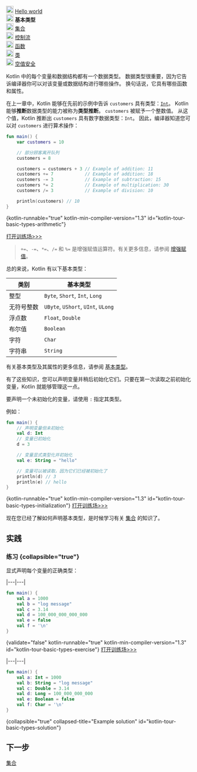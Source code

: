 [//]: # (title: 基本类型)

<p><img src="icon-1-done.svg" width="20" alt="First step" /> <a href="kotlin-tour-hello-world.md">Hello world</a><br />
    <img src="icon-2.svg" width="20" alt="Second step" /> <strong>基本类型</strong><br />
    <img src="icon-3-todo.svg" width="20" alt="Third step" /> <a href="kotlin-tour-collections.md">集合</a><br />
    <img src="icon-4-todo.svg" width="20" alt="Fourth step" /> <a href="kotlin-tour-control-flow.md">控制流</a><br />
    <img src="icon-5-todo.svg" width="20" alt="Fifth step" /> <a href="kotlin-tour-functions.md">函数</a><br />
    <img src="icon-6-todo.svg" width="20" alt="Sixth step" /> <a href="kotlin-tour-classes.md">类</a><br />
    <img src="icon-7-todo.svg" width="20" alt="Final step" /> <a href="kotlin-tour-null-safety.md">空值安全</a>
</p>

Kotlin 中的每个变量和数据结构都有一个数据类型。
数据类型很重要，因为它告诉编译器你可以对该变量或数据结构进行哪些操作。
换句话说，它具有哪些函数和属性。

在上一章中，Kotlin 能够在先前的示例中告诉 `customers` 具有类型：[`Int`](https://kotlinlang.org/api/latest/jvm/stdlib/kotlin/-int/)。
Kotlin 能够**推断**数据类型的能力被称为**类型推断**。
`customers` 被赋予一个整数值。
从这个值，Kotlin 推断出 `customers` 具有数字数据类型：`Int`。
因此，编译器知道您可以对 `customers` 进行算术操作：

```kotlin
fun main() {
    var customers = 10

    // 部分顾客离开队列
    customers = 8

    customers = customers + 3 // Example of addition: 11
    customers += 7            // Example of addition: 18
    customers -= 3            // Example of subtraction: 15
    customers *= 2            // Example of multiplication: 30
    customers /= 3            // Example of division: 10

    println(customers) // 10
}
```
{kotlin-runnable="true" kotlin-min-compiler-version="1.3" id="kotlin-tour-basic-types-arithmetic"}

[打开训练场>>>](https://play.kotlinlang.org/editor/v1/N4Igxg9gJgpiBcIBmBXAdgAgLYEMCWaAFAJQbAA6alGNGAbjgE4ZgoDOALhFjI2xgF4MARgAMlarQD0UjAGVuMFuy48%2BGADYwcdJRwAWSgI4oYpyTVadF6oQA4JmWldW9%2BQlzf4BqDAGYMGQwAUQAPHCwABy0MCCQMHCgoPA48CDR4EWELZWs1HyEAdloS0qCwiOilOISklLSMkQcnSxUvDABaIQDS3vLwqJiathQAIw5GHDBU9MzhAFYcz3yMACohACZevtkKwer4rBQNVOi8MBwZxr9xFtzXdSlu7bLdgarY%2BOS6PDYGuduOUijAIHA0RGWblIQTEjgAviAADQgDhMADmMA4AAUNJckBBGFgECAAFY6HBI8DcSJ4LSMABqbgaxOEADoAJyssQgOFAA?_gl=1*15nida7*_ga*MjA2MDI3NDc5My4xNjk0OTQwMzc2*_ga_9J976DJZ68*MTY5OTc3NDM0OC4xNi4xLjE2OTk3NzcxNDcuNTkuMC4w&_ga=2.153904696.1684546783.1699700997-2060274793.1694940376)

> `+=`、`-=`、`*=`、`/=` 和 `%=` 是增强赋值运算符。有关更多信息，请参阅 [增强赋值](operator-overloading.md#augmented-assignments)。


总的来说，Kotlin 有以下基本类型：

| **类别** | **基本类型**                           |
|--------|------------------------------------|
| 整型     | `Byte`, `Short`, `Int`, `Long`     |
| 无符号整数  | `UByte`, `UShort`, `UInt`, `ULong` |
| 浮点数    | `Float`, `Double`                  |
| 布尔值    | `Boolean`                          |
| 字符     | `Char`                             |
| 字符串    | `String`                           |

有关基本类型及其属性的更多信息，请参阅 [基本类型](basic-types.md)。

有了这些知识，您可以声明变量并稍后初始化它们。只要在第一次读取之前初始化变量，Kotlin 就能够管理这一点。

要声明一个未初始化的变量，请使用 `:` 指定其类型。

例如：

```kotlin
fun main() {
    // 声明变量但未初始化
    val d: Int
    // 变量已初始化
    d = 3

    // 变量显式类型化并初始化
    val e: String = "hello"

    // 变量可以被读取，因为它们已经被初始化了
    println(d) // 3
    println(e) // hello
}
```
{kotlin-runnable="true" kotlin-min-compiler-version="1.3" id="kotlin-tour-basic-types-initialization"}
[打开训练场>>>](https://play.kotlinlang.org/editor/v1/N4Igxg9gJgpiBcIBmBXAdgAgLYEMCWaAFAJQbAA6alGNGA9HRgGo4BOeOARgDYwaxhubGFAwB3PABcAFhBSSMBKR254AXjkl4IVTLQBuObv3gYAkmknVaDZmw48%2BSrUfUjrNUQF4MAZkoe9Iws7Fy8GDAAHgAOqmBS3ACeGJKJ0SIYOGiizipuUIGGxjCmAMqS7GgA5hg%2B5CDSMNzcEPUBejS2IQ68AM4YYFkYnHysMDiiI4MovXwyMMnSOPp8IzCYua5q7h0Y0ZWS3ERQpLb%2Bu%2FsEh0Qwp4yNza26AL4gADQgkmxVMJIACkJJEgIKwsAgQAArZY4d7gCBYaJ4XisJgwVi9bRocEARgAdABOXHYgAMIGeQA%3D?_gl=1*1blgcux*_ga*MjA2MDI3NDc5My4xNjk0OTQwMzc2*_ga_9J976DJZ68*MTY5OTc3NDM0OC4xNi4xLjE2OTk3NzcxNDcuNTkuMC4w&_ga=2.243640709.1684546783.1699700997-2060274793.1694940376)

现在您已经了解如何声明基本类型，是时候学习有关 [集合](kotlin-tour-collections.md) 的知识了。

## 实践

### 练习 {collapsible="true"}

显式声明每个变量的正确类型：

|---|---|
```kotlin
fun main() {
    val a = 1000
    val b = "log message"
    val c = 3.14
    val d = 100_000_000_000_000
    val e = false
    val f = '\n'
}
```
{validate="false" kotlin-runnable="true" kotlin-min-compiler-version="1.3" id="kotlin-tour-basic-types-exercise"}
[打开训练场>>>](https://play.kotlinlang.org/editor/v1/N4Igxg9gJgpiBcIBmBXAdgAgLYEMCWaAFAJQbAA6mG1AbjgDYY4YC8GAjAAzeXW0MYARqwzkQ9CAHNsMAM6yckmGN586jMCIDMAOnYAWVf0ZQRXTgH1ul61e53ORjOowwRSBrOVVjGJCIByckogtABfEAAaEAAXHAAnJRiABXocGKQIeKwEEAArHDoo8AgsAAc8ehh4gDVq2TwINFz2HQBOPU4QMKA%3D%3D?_gl=1*rqrict*_ga*MjA2MDI3NDc5My4xNjk0OTQwMzc2*_ga_9J976DJZ68*MTY5OTc3NDM0OC4xNi4xLjE2OTk3NzcxNDcuNTkuMC4w&_ga=2.249400583.1684546783.1699700997-2060274793.1694940376)

|---|---|
```kotlin
fun main() {
    val a: Int = 1000
    val b: String = "log message"
    val c: Double = 3.14
    val d: Long = 100_000_000_000
    val e: Boolean = false
    val f: Char = '\n'
}
```
{collapsible="true" collapsed-title="Example solution" id="kotlin-tour-basic-types-solution"}

## 下一步

[集合](kotlin-tour-collections.md)